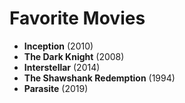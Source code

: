 # **Favorite Movies**

- **Inception** (2010)  
- **The Dark Knight** (2008)  
- **Interstellar** (2014)  
- **The Shawshank Redemption** (1994)  
- **Parasite** (2019) 
